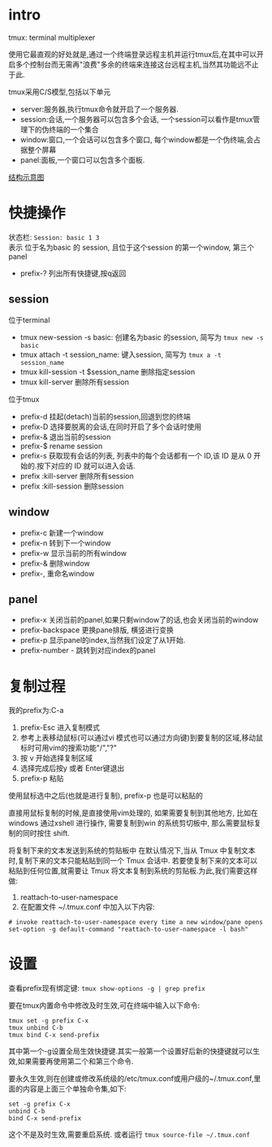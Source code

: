 # intro
tmux: terminal multiplexer

使用它最直观的好处就是,通过一个终端登录远程主机并运行tmux后,在其中可以开启多个控制台而无需再"浪费"多余的终端来连接这台远程主机,当然其功能远不止于此.

tmux采用C/S模型,包括以下单元

- server:服务器,执行tmux命令就开启了一个服务器.
- session:会话,一个服务器可以包含多个会话, 一个session可以看作是tmux管理下的伪终端的一个集合
- window:窗口,一个会话可以包含多个窗口, 每个window都是一个伪终端,会占据整个屏幕
- panel:面板,一个窗口可以包含多个面板.

[结构示意图](http://images.cnblogs.com/cnblogs_com/itech/linux/tmux.png)

# 快捷操作
状态栏: `Session: basic 1 3`  
表示 位于名为basic 的 session, 且位于这个session 的第一个window, 第三个 panel

- prefix-? 列出所有快捷键,按q返回 

## session
位于terminal

- tmux new-session -s basic: 创建名为basic 的session, 简写为 `tmux new -s basic`
- tmux attach -t session_name: 键入session, 简写为 `tmux a -t session_name`
- tmux kill-session -t $session_name 删除指定session
- tmux kill-server 删除所有session

位于tmux

- prefix-d 挂起(detach)当前的session,回退到您的终端
- prefix-D 选择要脱离的会话,在同时开启了多个会话时使用 
- prefix-& 退出当前的session
- prefix-$ rename session
- prefix-s 获取现有会话的列表, 列表中的每个会话都有一个 ID,该 ID 是从 0 开始的.按下对应的 ID 就可以进入会话.
- prefix :kill-server 删除所有session
- prefix :kill-session 删除session

## window
- prefix-c 新建一个window
- prefix-n 转到下一个window
- prefix-w 显示当前的所有window
- prefix-& 删除window
- prefix-, 重命名window

## panel
- prefix-x 关闭当前的panel,如果只剩window了的话,也会关闭当前的window
- prefix-backspace 更换pane排版, 横竖进行变换
- prefix-p 显示panel的index,当然我们设定了从1开始.
- prefix-number - 跳转到对应index的panel

# 复制过程

我的prefix为:C-a

1. prefix-Esc 进入复制模式
2. 参考上表移动鼠标(可以通过vi 模式也可以通过方向键)到要复制的区域,移动鼠标时可用vim的搜索功能"/","?"
3. 按 v 开始选择复制区域
4. 选择完成后按y 或者 Enter键退出
5. prefix-p 粘贴

使用鼠标选中之后(也就是进行复制), prefix-p 也是可以粘贴的

直接用鼠标复制的时候,是直接使用vim处理的, 
如果需要复制到其他地方, 比如在windows 通过xshell 进行操作, 需要复制到win 的系统剪切板中, 那么需要鼠标复制的同时按住 shift.

将复制下来的文本发送到系统的剪贴板中
在默认情况下,当从 Tmux 中复制文本时,复制下来的文本只能粘贴到同一个 Tmux 会话中.
若要使复制下来的文本可以粘贴到任何位置,就需要让 Tmux 将文本复制到系统的剪贴板.为此,我们需要这样做:

1. reattach-to-user-namespace
1. 在配置文件 ~/.tmux.conf 中加入以下内容:
```
# invoke reattach-to-user-namespace every time a new window/pane opens
set-option -g default-command "reattach-to-user-namespace -l bash"
```

# 设置
查看prefix现有绑定键:
`tmux show-options -g | grep prefix`

要在tmux内置命令中修改及时生效,可在终端中输入以下命令:
```
tmux set -g prefix C-x
tmux unbind C-b 
tmux bind C-x send-prefix
```
其中第一个-g设置全局生效快捷键.其实一般第一个设置好后新的快捷键就可以生效,如果需要再使用第二个和第三个命令.

要永久生效,则在创建或修改系统级的/etc/tmux.conf或用户级的~/.tmux.conf,里面的内容是上面三个单独命令集,如下:
```
set -g prefix C-x
unbind C-b
bind C-x send-prefix
```
这个不是及时生效,需要重启系统. 或者运行 `tmux source-file ~/.tmux.conf`


